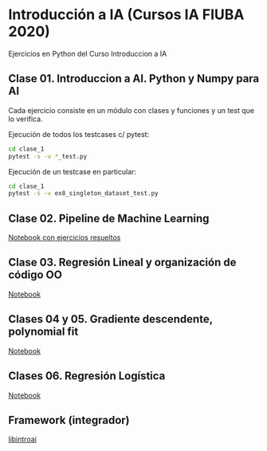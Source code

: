 # Introducción a IA (Cursos IA FIUBA 2020)

Ejercicios en Python del Curso Introduccion a IA

## Clase 01. Introduccion a AI. Python y Numpy para AI

Cada ejercicio consiste en un módulo con clases y funciones y un test que lo verifica.

Ejecución de todos los testcases c/ pytest:

~~~bash
cd clase_1
pytest -s -v *_test.py
~~~

Ejecución de un testcase en particular:

~~~bash
cd clase_1
pytest -s -v ex8_singleton_dataset_test.py
~~~

## Clase 02. Pipeline de Machine Learning

[Notebook con ejercicios resueltos](clase_2/Clase02.ipynb)

## Clase 03. Regresión Lineal y organización de código OO

[Notebook](clase_3/Clase03.ipynb)

## Clases 04 y 05. Gradiente descendente, polynomial fit

[Notebook](clase_5/Clase05.ipynb)

## Clases 06. Regresión Logística

[Notebook](clase_6/Clase06.ipynb)

## Framework (integrador) 

[libintroai](libintroai)